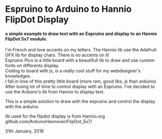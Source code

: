 # Espruino to Arduino to Hannio FlipDot Display
#### a simple example to draw text with an Espruino and display to an Hannio FlipDot 5x7 module.<br>
I'm French and love accents on my letters. The Hannio lib use the Adafruit GFX lib for display chars.
There is no accents on it!<br>
Espruino Pico is a little board with a beautifull lib to draw and use custom fonts on differents display.<br>
Coding to board with js, is a really cool stuff for my webdesigner's knowledges.<br>
I fall in love of this pretty little board (more ram, good libs, js than arduino)<br>
After losing lot of time to control display with an Espruino. I've decided to use the Arduino's lib from Hannio to display text.<br>

This is a simple solution to draw with the espruino and control the display with the arduino.<br>

lib used for the flipdot display is from Hannio.org<br>
github.com/ArduinoHannover/FlipDot_5x7/<br>

31th January, 2018

